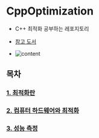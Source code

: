 # CppOptimization
- C++ 최적화 공부하는 레포지토리

- [참고 도서](https://books.google.co.kr/books/about/Optimized_C++.html?id=V1kPDAAAQBAJ&source=kp_cover&redir_esc=y)
- ![content](https://user-images.githubusercontent.com/21440957/76327541-7cff3680-632d-11ea-8cfe-64493f24a3a9.jpg)

## 목차
### [1. 최적화란](https://github.com/tdm1223/CppOptimization/blob/master/ch01.md)

### [2. 컴퓨터 하드웨어와 최적화](https://github.com/tdm1223/CppOptimization/blob/master/ch02.md)

### [3. 성능 측정](https://github.com/tdm1223/CppOptimization/blob/master/ch03.md)